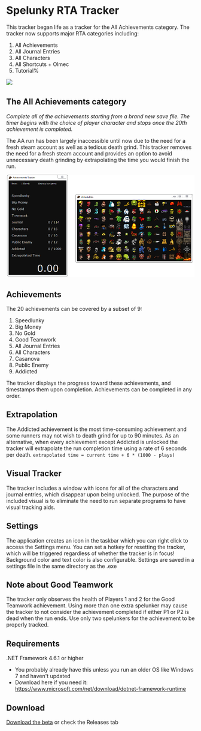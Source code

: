 # Spelunky RTA Tracker
This tracker began life as a tracker for the All Achievements category. The tracker now supports major RTA categories including:
1. All Achievements
2. All Journal Entries
3. All Characters
4. All Shortcuts + Olmec
5. Tutorial%

<img src="https://github.com/Sawrr/Spelunky-RTA-Tracker/blob/master/SpelunkyRTATracker_ASO.png" width=321>

## The All Achievements category
*Complete all of the achievements starting from a brand new save file. The timer begins with the choice of player character and stops once the 20th achievement is completed.*

The AA run has been largely inaccessible until now due to the need for a fresh steam account as well as a tedious death grind. This tracker removes the need for a fresh steam account and provides an option to avoid unnecessary death grinding by extrapolating the time you would finish the run.

<img src="https://github.com/Sawrr/Spelunky-AllAchievements/blob/master/tracker-windows-update.PNG">

## Achievements
The 20 achievements can be covered by a subset of 9:
1. Speedlunky
2. Big Money
3. No Gold
4. Good Teamwork
5. All Journal Entries
6. All Characters
7. Casanova
8. Public Enemy
9. Addicted

The tracker displays the progress toward these achievements, and timestamps them upon completion. Achievements can be completed in any order.

## Extrapolation
The Addicted achievement is the most time-consuming achievement and some runners may not wish to death grind for up to 90 minutes. As an alternative, when every achievement except Addicted is unlocked the tracker will extrapolate the run completion time using a rate of 6 seconds per death. `extrapolated time = current time + 6 * (1000 - plays)`

## Visual Tracker
The tracker includes a window with icons for all of the characters and journal entries, which disappear upon being unlocked. The purpose of the included visual is to eliminate the need to run separate programs to have visual tracking aids.

## Settings
The application creates an icon in the taskbar which you can right click to access the Settings menu. You can set a hotkey for resetting the tracker, which will be triggered regardless of whether the tracker is in focus! Background color and text color is also configurable. Settings are saved in a settings file in the same directory as the .exe

## Note about Good Teamwork
The tracker only observes the health of Players 1 and 2 for the Good Teamwork achievement. Using more than one extra spelunker may cause the tracker to not consider the achievement completed if either P1 or P2 is dead when the run ends. Use only two spelunkers for the achievement to be properly tracked.

## Requirements
.NET Framework 4.6.1 or higher
- You probably already have this unless you run an older OS like Windows 7 and haven't updated
- Download here if you need it: https://www.microsoft.com/net/download/dotnet-framework-runtime

## Download
[Download the beta](https://github.com/Sawrr/Spelunky-AllAchievements/releases/download/1.8.0/AchievementsTracker.exe) or check the Releases tab
